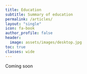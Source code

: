 ```yaml
---
title: Education
subtitle: Summary of education
permalink: /articles/
layout: "single"
icon: fa-book
author_profile: false
header:
  image: assets/images/desktop.jpg
toc: true
classes: wide
---
```




Coming soon
